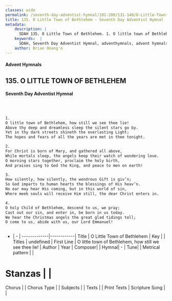 ```yaml
---
classes: wide
permalink: /seventh-day-adventist-hymnal/101-200/131-140/O-Little-Town-of-Bethlehem/
title: 135. O Little Town of Bethlehem - Seventh Day Adventist Hymnal
metadata:
    description: |
      SDAH 135. O Little Town of Bethlehem. 1. O little town of Bethlehem, how still we see thee lie! Above thy deep and dreamless sleep the silent stars go by. Yet in thy dark streets shineth the everlasting Light; The hopes and fears of all the years are met in thee tonight.
    keywords:  |
      SDAH, Seventh Day Adventist Hymnal, adventhymnals, advent hymnals, O Little Town of Bethlehem, O little town of Bethlehem, how still we see thee lie! 
    author: Brian Onang'o
---
```


#### Advent Hymnals
## 135. O LITTLE TOWN OF BETHLEHEM
#### Seventh Day Adventist Hymnal

```txt



1.
O little town of Bethlehem, how still we see thee lie!
Above thy deep and dreamless sleep the silent stars go by.
Yet in thy dark streets shineth the everlasting Light;
The hopes and fears of all the years are met in thee tonight.

2.
For Christ is born of Mary, and gathered all above,
While mortals sleep, the angels keep their watch of wondering love.
O morning stars together, proclaim the holy birth,
And praises sing to God the King, and peace to men on earth!

3.
How silently, how silently, the wondrous Gift is giv’n;
So God imparts to human hearts the blessings of His heav’n.
No ear may hear His coming, but in this world of sin,
Where meek souls will receive Him still, the dear Christ enters in.

4.
O holy Child of Bethlehem, descend to us, we pray;
Cast out our sin, and enter in, be born in us today.
We hear the Christmas angels the great glad tidings tell;
O come to us, abide with us, our Lord Emmanuel!



```

- |   -  |
-------------|------------|
Title | O Little Town of Bethlehem |
Key |  |
Titles | undefined |
First Line | O little town of Bethlehem, how still we see thee lie! |
Author | 
Year | 
Composer|  |
Hymnal|  - |
Tune|  |
Metrical pattern | |
# Stanzas |  |
Chorus |  |
Chorus Type |  |
Subjects |  |
Texts |  |
Print Texts | 
Scripture Song |  |
  
